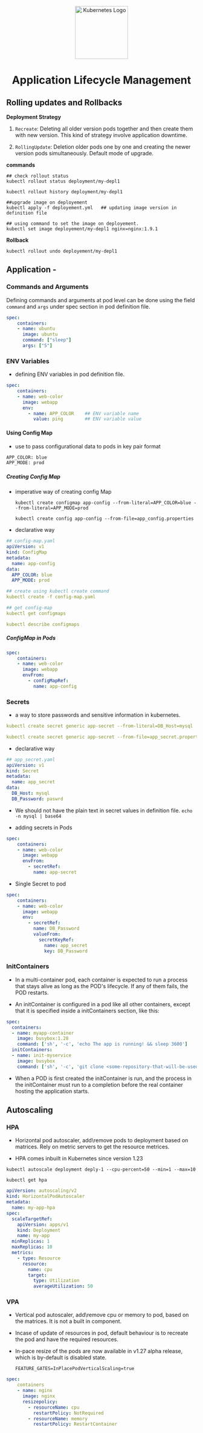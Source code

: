 <p align="center">
  <img src="https://raw.githubusercontent.com/kubernetes/kubernetes/master/logo/logo.svg"
       alt="Kubernetes Logo" width="140">
</p>

<h1 align="center">Application Lifecycle Management</h1>

## Rolling updates and Rollbacks

**Deployment Strategy**

1. `Recreate`: Deleting all older version pods together and then create them with new version. This kind of strategy involve application downtime.

2. `RollingUpdate`: Deletion older pods one by one and creating the newer version pods simultaneously. Default mode of upgrade.


**commands**

```
## check rollout status
kubectl rollout status deployment/my-depl1

kubectl rollout history deployment/my-depl1

##upgrade image on deployement
kubectl apply -f deployement.yml   ## updating image version in definition file

## using command to set the image on deployement.
kubectl set image deployement/my-depl1 nginx=nginx:1.9.1
```

**Rollback**

`kubectl rollout undo deployement/my-depl1`


## Application - 

### Commands and Arguments

Defining commands and arguments at pod level can be done using the field `command` and `args` under spec section in pod definition file.

```yaml
spec:
    containers:
    - name: ubuntu
      image: ubuntu
      command: ["sleep"]
      args: ["5"]
```

### ENV Variables
- defining ENV variables in pod definition file.
```yaml
spec:
    containers:
    - name: web-color
      image: webapp
      env:
        - name: APP_COLOR    ## ENV variable name
          value: ping        ## ENV variable value
```

#### Using Config Map

- use to pass configurational data to pods in key pair format

```bash
APP_COLOR: blue
APP_MODE: prod
```
##### Creating Config Map

- imperative way of creating config Map

  `kubectl create configmap app-config --from-literal=APP_COLOR=blue --from-literal=APP_MODE=prod`

  `kubectl create config app-config --from-file=app_config.properties`

- declarative way
```yaml
## config-map.yaml
apiVersion: v1
kind: ConfigMap
metadata:
  name: app-config
data:
  APP_COLOR: blue
  APP_MODE: prod

## create using kubectl create command
kubectl create -f config-map.yaml

## get config-map
kubectl get configmaps

kubectl describe configmaps
```

##### ConfigMap in Pods

```yaml
spec:
    containers:
    - name: web-color
      image: webapp
      envFrom: 
        - configMapRef:
          name: app-config
```
### Secrets

- a way to store passwords and sensitive information in kubernetes.

```yaml
kubectl create secret generic app-secret --from-literal=DB_Host=mysql

kubectl create secret generic app-secret --from-file=app_secret.properties
```

- declarative way
```yaml
## app_secret.yaml
apiVersion: v1
kind: Secret
metadata:
  name: app_secret
data:
  DB_Host: mysql
  DB_Password: paswrd
```

- We should not have the plain text in secret values in definition file. 
  `echo -n mysql | base64`

- adding secrets in Pods
```yaml
spec:
    containers:
    - name: web-color
      image: webapp
      envFrom: 
        - secretRef:
          name: app-secret
```

- Single Secret to pod

```yaml
spec:
    containers:
    - name: web-color
      image: webapp
      env: 
        - secretRef:
          name: DB_Password
          valueFrom:
            secretKeyRef:
              name: app_secret
              key: DB_Password
```

### InitContainers

- In a multi-container pod, each container is expected to run a process that stays alive as long as the POD's lifecycle. If any of them fails, the POD restarts.

- An initContainer is configured in a pod like all other containers, except that it is specified inside a initContainers section,  like this:

```yaml
spec:
  containers:
  - name: myapp-container
    image: busybox:1.28
    command: ['sh', '-c', 'echo The app is running! && sleep 3600']
  initContainers:
  - name: init-myservice
    image: busybox
    command: ['sh', '-c', 'git clone <some-repository-that-will-be-used-by-application> ; done;']
```

- When a POD is first created the initContainer is run, and the process in the initContainer must run to a completion before the real container hosting the application starts. 

## Autoscaling

### HPA

- Horizontal pod autoscaler, add\remove pods to deployment based on matrices. Rely on metric servers to get the resource metrices.

- HPA comes inbuilt in Kubernetes since version 1.23


`kubectl autoscale deployment deply-1 --cpu-percent=50 --min=1 --max=10`

`kubectl get hpa`

```yaml
apiVersion: autoscaling/v2
kind: HorizontalPodAutoscaler
metadata:
  name: my-app-hpa
spec:
  scaleTargetRef:
    apiVersion: apps/v1
    kind: Deployment
    name: my-app
  minReplicas: 1
  maxReplicas: 10
  metrics:
    - type: Resource
      resource:
        name: cpu
        target:
          type: Utilization
          averageUtilization: 50
```

### VPA 

- Vertical pod autoscaler, add\remove cpu or memory to pod, based on the matrices. It is not a built in component.

- Incase of update of resources in pod, default behaviour is to recreate the pod and have the required resources.

- In-pace resize of the pods are now available in v1.27 alpha release, which is by-default is disabled state.



    `FEATURE_GATES=InPlacePodVerticalScaling=true`

```yaml
spec:
    containers
    - name: nginx
      image: nginx
      resizepolicy:
        - resourceName: cpu
          restartPolicy: NotRequired
        - resourceName: memory
          restartPolicy: RestartContainer
```


